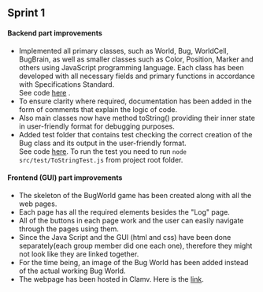 ## Sprint 1
#### Backend part improvements
- Implemented all primary classes, such as World, Bug, WorldCell, BugBrain, as well as smaller classes such as Color, Position, Marker and others using JavaScript programming language. Each class has been developed with all necessary fields and primary functions in accordance with Specifications Standard.\
See code [here](https://github.com/CU-Software-Engineering-2023/pair2_sprint1/tree/dev/src/models) .
- To ensure clarity where required, documentation has been added in the form of comments that explain the logic of code.
- Also main classes now have method toString() providing their inner state in user-friendly format for debugging purposes.
- Added test folder that contains test checking the correct creation of the Bug class and its output in the user-friendly format.\
See code [here](https://github.com/CU-Software-Engineering-2023/pair2_sprint1/blob/dev/src/test/ToStringTest.js). 
To run the test you need to run ```node src/test/ToStringTest.js``` from project root folder.
#### Frontend (GUI) part improvements
- The skeleton of the BugWorld game has been created along with all the web pages.
- Each page has all the required elements besides the "Log" page.
- All of the buttons in each page work and the user can easily navigate through the pages using them.
- Since the Java Script and the GUI (html and css) have been done separately(each group member did one each one), therefore they might not look like they are linked together.
- For the time being, an image of the Bug World has been added instead of the actual working Bug World.
- The webpage has been hosted in Clamv. Here is the [link](http://clabsql.clamv.jacobs-university.de/~bishrestha/).
